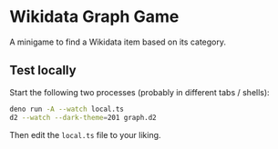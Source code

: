 # Wikidata Graph Game

A minigame to find a Wikidata item based on its category.

## Test locally

Start the following two processes (probably in different tabs / shells):

```bash
deno run -A --watch local.ts
d2 --watch --dark-theme=201 graph.d2
```

Then edit the `local.ts` file to your liking.
